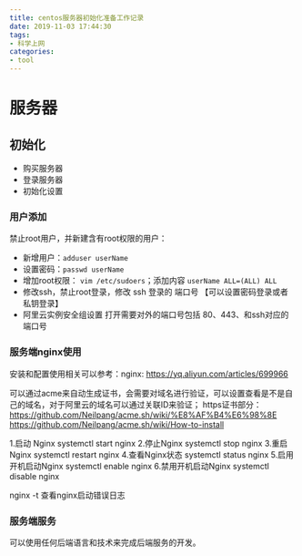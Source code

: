 ```yaml
---
title: centos服务器初始化准备工作记录
date: 2019-11-03 17:44:30
tags:
- 科学上网
categories: 
- tool
---
```


# 服务器


## 初始化

- 购买服务器
- 登录服务器
- 初始化设置

### 用户添加
禁止root用户，并新建含有root权限的用户：
- 新增用户：`adduser userName`
- 设置密码：`passwd userName`
- 增加root权限： `vim /etc/sudoers`；添加内容 `userName ALL=(ALL) ALL`
- 修改ssh，禁止root登录，修改 ssh 登录的 端口号 【可以设置密码登录或者私钥登录】
- 阿里云实例安全组设置 打开需要对外的端口号包括 80、443、和ssh对应的端口号

### 服务端nginx使用
安装和配置使用相关可以参考：nginx: https://yq.aliyun.com/articles/699966

可以通过acme来自动生成证书，会需要对域名进行验证，可以设置查看是不是自己的域名，对于阿里云的域名可以通过关联ID来验证；
https证书部分： https://github.com/Neilpang/acme.sh/wiki/%E8%AF%B4%E6%98%8E 
    https://github.com/Neilpang/acme.sh/wiki/How-to-install

1.启动 Nginx
systemctl start nginx
2.停止Nginx
systemctl stop nginx
3.重启Nginx
systemctl restart nginx
4.查看Nginx状态
systemctl status nginx
5.启用开机启动Nginx
systemctl enable nginx
6.禁用开机启动Nginx
systemctl disable nginx

nginx -t 查看nginx启动错误日志

### 服务端服务
可以使用任何后端语言和技术来完成后端服务的开发。
